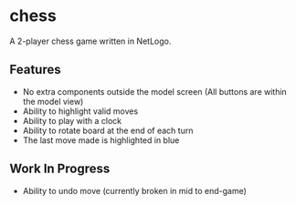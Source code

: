 # chess

A 2-player chess game written in NetLogo.

## Features
- No extra components outside the model screen (All buttons are within the model view)
- Ability to highlight valid moves
- Ability to play with a clock
- Ability to rotate board at the end of each turn
- The last move made is highlighted in blue

## Work In Progress
- Ability to undo move (currently broken in mid to end-game)

